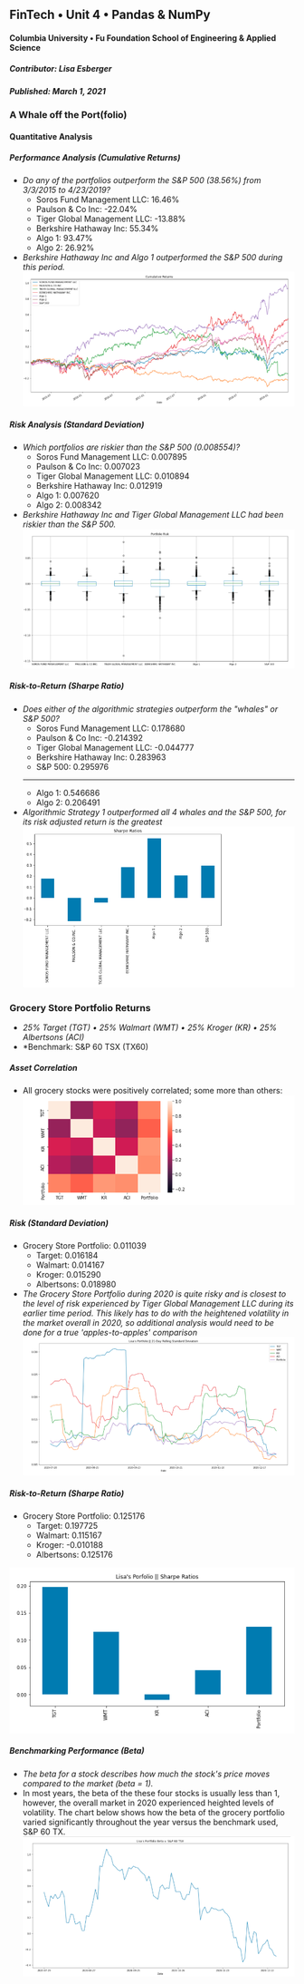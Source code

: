## FinTech • Unit 4 • Pandas & NumPy
#### Columbia University • Fu Foundation School of Engineering & Applied Science
##### Contributor:  Lisa Esberger
##### Published:  March 1, 2021

### A Whale off the Port(folio)

#### Quantitative Analysis 
##### Performance Analysis (Cumulative Returns)
* *Do any of the portfolios outperform the S&P 500 (38.56%) from 3/3/2015 to 4/23/2019?*
  * Soros Fund Management LLC: 16.46%
  * Paulson & Co Inc: -22.04%
  * Tiger Global Management LLC: -13.88%
  * Berkshire Hathaway Inc: 55.34%
  * Algo 1: 93.47%
  * Algo 2: 26.92%
* *Berkshire Hathaway Inc and Algo 1 outperformed the S&P 500 during this period.*
![Cumulative-Returns](https://github.com/1monalisa1/04-Pandas-NumPy/blob/05e5c55e528ba606a2284fad5fa4cbe869a551e4/Resources/04-Cumulative-Returns.png)

##### Risk Analysis (Standard Deviation)
* *Which portfolios are riskier than the S&P 500 (0.008554)?*
  * Soros Fund Management LLC: 0.007895
  * Paulson & Co Inc: 0.007023
  * Tiger Global Management LLC: 0.010894
  * Berkshire Hathaway Inc: 0.012919
  * Algo 1: 0.007620
  * Algo 2: 0.008342
* *Berkshire Hathaway Inc and Tiger Global Management LLC had been riskier than the S&P 500.*
![Standard-Deviation](https://github.com/1monalisa1/04-Pandas-NumPy/blob/d34c63dd5074812253a7c8c0969aa5340bf745cb/Resources/04-Standard-Deviation.png)

##### Risk-to-Return (Sharpe Ratio)
* *Does either of the algorithmic strategies outperform the "whales" or S&P 500?*
  * Soros Fund Management LLC: 0.178680
  * Paulson & Co Inc: -0.214392
  * Tiger Global Management LLC: -0.044777
  * Berkshire Hathaway Inc: 0.283963
  * S&P 500: 0.295976
  ------------------------------------------------
  * Algo 1: 0.546686
  * Algo 2: 0.206491
* *Algorithmic Strategy 1 outperformed all 4 whales and the S&P 500, for its risk adjusted return is the greatest*
![Sharpe Ratio](https://github.com/1monalisa1/04-Pandas-NumPy/blob/3775097a0fada12672d48a45e5fe426a9f4c928c/Resources/04-Sharpe-Ratio.png)

### Grocery Store Portfolio Returns
* *25% Target (TGT) • 25% Walmart (WMT) • 25% Kroger (KR) • 25% Albertsons (ACI)*
* *Benchmark: S&P 60 TSX (TX60)

##### Asset Correlation  
  * All grocery stocks were positively correlated; some more than others:
 ![Correlation](https://github.com/1monalisa1/04-Pandas-NumPy/blob/324c4974042733c973e9a7ab5c7f91fd08a6e27b/Resources/04-Correlation.png)
 
##### Risk (Standard Deviation)
  * Grocery Store Portfolio: 0.011039
    * Target:  0.016184
    * Walmart: 0.014167
    * Kroger: 0.015290
    * Albertsons: 0.018980
* *The Grocery Store Portfolio during 2020 is quite risky and is closest to the level of risk experienced by Tiger Global Management LLC during its earlier time period. This likely has to do with the heightened volatility in the market overall in 2020, so additional analysis would need to be done for a true 'apples-to-apples' comparison*
![Grocery-sd](https://github.com/1monalisa1/04-Pandas-NumPy/blob/2d8a56826e9b3e08dd358d6d34fc4414373d5b46/Resources/04-Grocery-sd.png)

##### Risk-to-Return (Sharpe Ratio)
  * Grocery Store Portfolio: 0.125176
    * Target:  0.197725
    * Walmart: 0.115167
    * Kroger: -0.010188
    * Albertsons: 0.125176

![Grocery-Sharpe](https://github.com/1monalisa1/04-Pandas-NumPy/blob/df5c57c9190c4ac9845f6d2045f1a588a8ef7dab/Resources/04-Grocery-Sharpe.png)

##### Benchmarking Performance (Beta)
 * *The beta for a stock describes how much the stock's price moves compared to the market (beta = 1).*
 * In most years, the beta of the these four stocks is usually less than 1, however, the overall market in 2020 experienced heighted levels of volatility.  The chart below shows how the beta of the grocery portfolio varied significantly throughout the year versus the benchmark used, S&P 60 TX.
![Rolling-Beta](https://github.com/1monalisa1/04-Pandas-NumPy/blob/96beee3dbc40e5347c203cd1d470ccb2e56ab198/Resources/04-Rolling-Beta.png)


